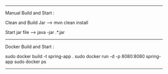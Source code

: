 ------
Manual Build and Start : 

Clean and Build Jar --> mvn clean install 

Start jar file --> java -jar .\*.jar

------

Docker Build and Start : 

sudo docker build -t spring-app .
sudo docker run -d -p 8080:8080 spring-app
sudo docker ps

------
